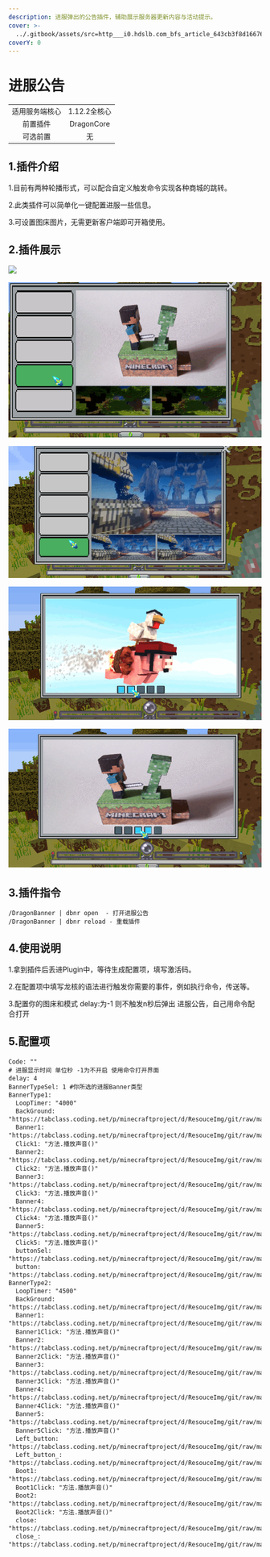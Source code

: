```yaml
---
description: 进服弹出的公告插件，辅助展示服务器更新内容与活动提示。
cover: >-
  ../.gitbook/assets/src=http___i0.hdslb.com_bfs_article_643cb3f8d166763b7f2ea894adeffe7b93301acb.jpg&refer=http___i0.hdslb.jpg
coverY: 0
---
```


# 进服公告

|         |            |
| :-----: | :--------: |
| 适用服务端核心 |  1.12.2全核心 |
|   前置插件  | DragonCore |
|   可选前置  |      无     |

## 1.插件介绍

1.目前有两种轮播形式，可以配合自定义触发命令实现各种商城的跳转。

2.此类插件可以简单化一键配置进服一些信息。

3.可设置图床图片，无需更新客户端即可开箱使用。

## 2.插件展示

![](../.gitbook/assets/全新公告.gif)

![](<../.gitbook/assets/image (9) (1).png>)

![](<../.gitbook/assets/image (5) (1).png>)

![](../.gitbook/assets/image.png)

![](<../.gitbook/assets/image (4).png>)



## 3.插件指令

```
/DragonBanner | dbnr open  - 打开进服公告
/DragonBanner | dbnr reload - 重载插件
```



## 4.使用说明

1.拿到插件后丢进Plugin中，等待生成配置项，填写激活码。

2.在配置项中填写龙核的语法进行触发你需要的事件，例如执行命令，传送等。

3.配置你的图床和模式 delay:为-1 则不触发n秒后弹出 进服公告，自己用命令配合打开



## 5.配置项

```
Code: ""
# 进服显示时间 单位秒 -1为不开启 使用命令打开界面
delay: 4
BannerTypeSel: 1 #你所选的进服Banner类型
BannerType1:
  LoopTimer: "4000"
  BackGround: "https://tabclass.coding.net/p/minecraftproject/d/ResouceImg/git/raw/master/AutoBanner/%E5%85%AC%E5%91%8A.png"
  Banner1: "https://tabclass.coding.net/p/minecraftproject/d/ResouceImg/git/raw/master/AutoBanner/1.gif"
  Click1: "方法.播放声音()"
  Banner2: "https://tabclass.coding.net/p/minecraftproject/d/ResouceImg/git/raw/master/AutoBanner/2.gif"
  Click2: "方法.播放声音()"
  Banner3: "https://tabclass.coding.net/p/minecraftproject/d/ResouceImg/git/raw/master/AutoBanner/3.gif"
  Click3: "方法.播放声音()"
  Banner4: "https://tabclass.coding.net/p/minecraftproject/d/ResouceImg/git/raw/master/AutoBanner/4.gif"
  Click4: "方法.播放声音()"
  Banner5: "https://tabclass.coding.net/p/minecraftproject/d/ResouceImg/git/raw/master/AutoBanner/5.gif"
  Click5: "方法.播放声音()"
  buttonSel: "https://tabclass.coding.net/p/minecraftproject/d/ResouceImg/git/raw/master/AutoBanner/%E8%BD%AE%E6%92%AD%E9%80%89%E4%B8%AD.png"
  button: "https://tabclass.coding.net/p/minecraftproject/d/ResouceImg/git/raw/master/AutoBanner/%E8%BD%AE%E6%92%AD.png"
BannerType2:
  LoopTimer: "4500"
  BackGround: "https://tabclass.coding.net/p/minecraftproject/d/ResouceImg/git/raw/master/AutoBanner/%E5%85%AC%E5%91%8A.png"
  Banner1: "https://tabclass.coding.net/p/minecraftproject/d/ResouceImg/git/raw/master/AutoBanner/1.gif"
  Banner1Click: "方法.播放声音()"
  Banner2: "https://tabclass.coding.net/p/minecraftproject/d/ResouceImg/git/raw/master/AutoBanner/2.gif"
  Banner2Click: "方法.播放声音()"
  Banner3: "https://tabclass.coding.net/p/minecraftproject/d/ResouceImg/git/raw/master/AutoBanner/3.gif"
  Banner3Click: "方法.播放声音()"
  Banner4: "https://tabclass.coding.net/p/minecraftproject/d/ResouceImg/git/raw/master/AutoBanner/4.gif"
  Banner4Click: "方法.播放声音()"
  Banner5: "https://tabclass.coding.net/p/minecraftproject/d/ResouceImg/git/raw/master/AutoBanner/5.gif"
  Banner5Click: "方法.播放声音()"
  Left_button: "https://tabclass.coding.net/p/minecraftproject/d/ResouceImg/git/raw/master/AutoBanner/button.png"
  Left_button_: "https://tabclass.coding.net/p/minecraftproject/d/ResouceImg/git/raw/master/AutoBanner/button_.png"
  Boot1: "https://tabclass.coding.net/p/minecraftproject/d/ResouceImg/git/raw/master/AutoBanner/5.gif"
  Boot1Click: "方法.播放声音()"
  Boot2: "https://tabclass.coding.net/p/minecraftproject/d/ResouceImg/git/raw/master/AutoBanner/5.gif"
  Boot2Click: "方法.播放声音()"
  close: "https://tabclass.coding.net/p/minecraftproject/d/ResouceImg/git/raw/master/AutoBanner/CLOSE1.png"
  close_: "https://tabclass.coding.net/p/minecraftproject/d/ResouceImg/git/raw/master/AutoBanner/CLOSE0.png"
```

